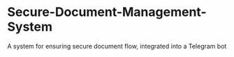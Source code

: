 # Secure-Document-Management-System
A system for ensuring secure document flow, integrated into a Telegram bot
